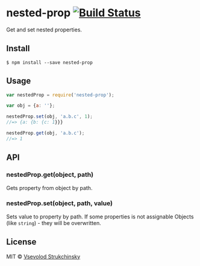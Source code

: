 # nested-prop [![Build Status](https://travis-ci.org/floatdrop/nested-prop.svg?branch=master)](https://travis-ci.org/floatdrop/nested-prop)

Get and set nested properties.


## Install

```
$ npm install --save nested-prop
```


## Usage

```js
var nestedProp = require('nested-prop');

var obj = {a: ''};

nestedProp.set(obj, 'a.b.c', 1);
//=> {a: {b: {c: 1}}}

nestedProp.get(obj, 'a.b.c');
//=> 1
```


## API

### nestedProp.get(object, path)

Gets property from object by path.

### nestedProp.set(object, path, value)

Sets value to property by path. If some properties is not assignable Objects (like `string`) - they will be overwritten.

## License

MIT © [Vsevolod Strukchinsky](http://github.yandex-team.ru/floatdrop)
